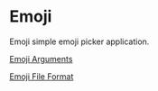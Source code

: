 # Emoji

Emoji simple emoji picker application.

[Emoji Arguments](https://craigahobbs.github.io/emoji/#vHelp=true)

[Emoji File Format](https://craigahobbs.github.io/emoji/#vConfig=true)
